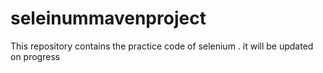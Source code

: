 # seleinummavenproject
This repository contains the practice code of selenium . it will be updated on progress  

